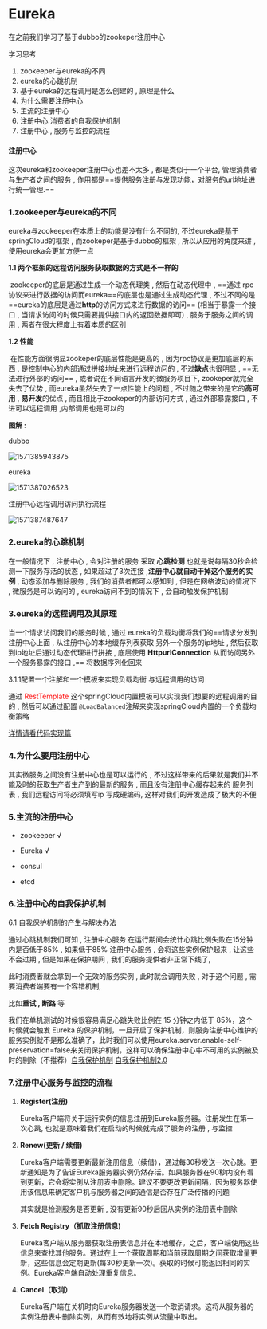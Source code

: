 # Eureka

在之前我们学习了基于dubbo的zookeper注册中心

学习思考

1. zookeeper与eureka的不同
2. eureka的心跳机制
3. 基于eureka的远程调用是怎么创建的 , 原理是什么
4. 为什么需要注册中心
5. 主流的注册中心
6. 注册中心 消费者的自我保护机制
7. 注册中心 , 服务与监控的流程





#### 注册中心

这次eureka和zookeeper注册中心也差不太多 , 都是类似于一个平台, 管理消费者与生产者之间的服务 , 作用都是==提供服务注册与发现功能，对服务的url地址进行统一管理.==



### 1.zookeeper与eureka的不同

eureka与zookeeper在本质上的功能是没有什么不同的, 不过eureka是基于springCloud的框架 , 而zookeper是基于dubbo的框架 , 所以从应用的角度来讲 , 使用eureka会更加方便一点 

**1.1  两个框架的远程访问服务获取数据的方式是不一样的** 

​		zookeeper的底层是通过生成一个动态代理类 , 然后在动态代理中 , ==通过 rpc协议来进行数据的访问而eureka==的底层也是通过生成动态代理 , 不过不同的是==eureka的底层是通过**http**的访问方式来进行数据的访问== (相当于暴露一个接口 , 当请求访问的时候只需要提供接口内的返回数据即可)  , 服务于服务之间的调用 , 两者在很大程度上有着本质的区别 

**1.2  性能**

​		在性能方面很明显zookeper的底层性能是更高的 , 因为rpc协议是更加底层的东西 , 是控制中心的内部通过拼接地址来进行远程访问的 , 不过**缺点**也很明显 , ==无法进行外部的访问== , 或者说在不同语言开发的微服务项目下, zookeper就完全失去了优势 , 而eureka虽然失去了一点性能上的问题 , 不过随之带来的是它的**高可用** , **易开发**的优点 , 而且相比于zookeper的内部访问方式 , 通过外部暴露接口 , 不进可以远程调用 ,内部调用也是可以的 

**图解 :** 

dubbo

![1571385943875](C:\Users\Zhangxinuser\AppData\Roaming\Typora\typora-user-images\1571385943875.png)

eureka

![1571387026523](C:\Users\Zhangxinuser\AppData\Roaming\Typora\typora-user-images\1571387026523.png)





注册中心远程调用访问执行流程

![1571387487647](C:\Users\Zhangxinuser\AppData\Roaming\Typora\typora-user-images\1571387487647.png)





### 2.eureka的心跳机制

在一般情况下 , 注册中心 , 会对注册的服务 采取 **心跳检测** 也就是说每隔30秒会检测一下服务存活的状态 , 如果超过了3次连接 ,**注册中心就自动干掉这个服务的实例** , 动态添加与删除服务 , 我们的消费者都可以感知到 , 但是在网络波动的情况下 , 微服务是可以访问的 , eureka访问不到的情况下 , 会自动触发保护机制



### 3.eureka的远程调用及其原理

当一个请求访问我们的服务时候 , 通过 eureka的负载均衡将我们的==请求分发到注册中心上面 , 从注册中心的本地缓存列表获取 另外一个服务的ip地址 , 然后获取到ip地址后通过动态代理进行拼接 , 底层使用     **HttpurlConnection**  从而访问另外一个服务暴露的接口 ,== 将数据序列化回来



3.1.1配置一个注解和一个模板来实现负载均衡 与远程调用的访问

通过<font style="color:red"> RestTemplate </font>这个springCloud内置模板可以实现我们想要的远程调用的目的 , 然后可以通过配置 `@LoadBalanced`注解来实现springCloud内置的一个负载均衡策略

[详情请看代码实现篇]()



### 4.为什么要用注册中心

其实微服务之间没有注册中心也是可以运行的 , 不过这样带来的后果就是我们并不能及时的获取生产者生产到的最新的服务 , 而且没有注册中心缓存起来的 服务列表 , 我们远程访问将必须填写ip 写成硬编码, 这样对我们的开发造成了极大的不便



### 5.主流的注册中心

- zookeeper √

- Eureka   √
- consul
- etcd



### 6.注册中心的自我保护机制

6.1  自我保护机制的产生与解决办法

通过心跳机制我们可知  , 注册中心服务 在运行期间会统计心跳比例失败在15分钟内是否低于85% , 如果低于85% 注册中心服务 , 会将这些实例保护起来 , 让这些不会过期 , 但是如果在保护期间 , 我们的服务提供者非正常下线了, 

此时消费者就会拿到一个无效的服务实例 , 此时就会调用失败 , 对于这个问题 , 需要消费者端要有一个容错机制, 

比如**重试 , 断路** 等

我们在单机测试的时候很容易满足心跳失败比例在 15 分钟之内低于 85%，这个时候就会触发 Eureka 的保护机制，一旦开启了保护机制，则服务注册中心维护的服务实例就不是那么准确了，此时我们可以使用eureka.server.enable-self-preservation=false来关闭保护机制，这样可以确保注册中心中不可用的实例被及时的剔除（不推荐）[自我保护机制](https://github.com/Netflix/eureka/wiki/Server-Self-Preservation-Mode)     [自我保护机制2.0](https://www.cnblogs.com/hfultrastrong/p/8623288.html)



### 7.注册中心服务与监控的流程

1. **Register(注册)**  

   Eureka客户端将关于运行实例的信息注册到Eureka服务器。注册发生在第一次心跳, 也就是意味着我们在启动的时候就完成了服务的注册 , 与监控

2. **Renew(更新 / 续借)**

   Eureka客户端需要更新最新注册信息（续借），通过每30秒发送一次心跳。更新通知是为了告诉Eureka服务器实例仍然存活。如果服务器在90秒内没有看到更新，它会将实例从注册表中删除。建议不要更改更新间隔，因为服务器使用该信息来确定客户机与服务器之间的通信是否存在广泛传播的问题

   其实就是检测服务是否更新 , 没有更新90秒后回从实例的注册表中删除

3. **Fetch Registry（抓取注册信息)**

   Eureka客户端从服务器获取注册表信息并在本地缓存。之后，客户端使用这些信息来查找其他服务。通过在上一个获取周期和当前获取周期之间获取增量更新，这些信息会定期更新(每30秒更新一次)。获取的时候可能返回相同的实例。Eureka客户端自动处理重复信息。

4. **Cancel（取消）**

   Eureka客户端在关机时向Eureka服务器发送一个取消请求。这将从服务器的实例注册表中删除实例，从而有效地将实例从流量中取出。